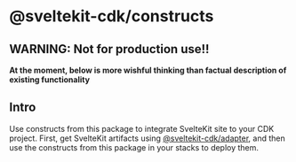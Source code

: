 # @sveltekit-cdk/constructs

## WARNING: Not for production use!!

**At the moment, below is more wishful thinking than factual description of existing functionality**

## Intro

Use constructs from this package to integrate SvelteKit
site to your CDK project. First, get SvelteKit artifacts
using [@sveltekit-cdk/adapter](../adapter), and then
use the constructs from this package in your stacks
to deploy them.